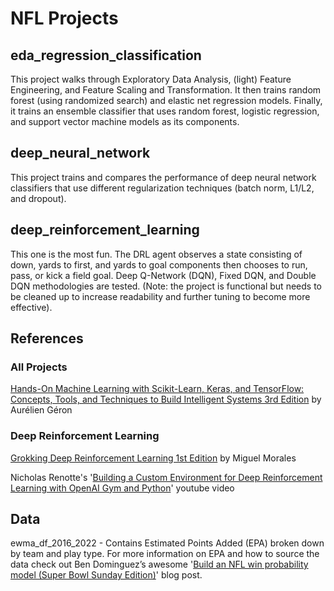 # NFL Projects

## eda_regression_classification
This project walks through Exploratory Data Analysis, (light) Feature Engineering, and Feature Scaling and Transformation. It then trains random forest (using randomized search) and elastic net regression models. Finally, it trains an ensemble classifier that uses random forest, logistic regression, and support vector machine models as its components. 

## deep_neural_network
This project trains and compares the performance of deep neural network classifiers that use different regularization techniques (batch norm, L1/L2, and dropout).

## deep_reinforcement_learning
This one is the most fun. The DRL agent observes a state consisting of down, yards to first, and yards to goal components then chooses to run, pass, or kick a field goal. Deep Q-Network (DQN), Fixed DQN, and Double DQN methodologies are tested. (Note: the project is functional but needs to be cleaned up to increase readability and further tuning to become more effective).

## References
### All Projects
[Hands-On Machine Learning with Scikit-Learn, Keras, and TensorFlow: Concepts, Tools, and Techniques to Build Intelligent Systems 3rd Edition](https://www.amazon.com/Hands-Machine-Learning-Scikit-Learn-TensorFlow/dp/1098125975/ref=sr_1_1?crid=XNK7ONTN4KHR&keywords=hands+on+machine+learning+with+scikit-learn+and+tensorflow+3&qid=1677762985&sprefix=hands+on+machine+%2Caps%2C98&sr=8-1) by Aurélien Géron
### Deep Reinforcement Learning
[Grokking Deep Reinforcement Learning 1st Edition](https://www.amazon.com/Grokking-Reinforcement-Learning-Miguel-Morales/dp/1617295450/ref=sr_1_8?crid=64IW2E7YY7BW&keywords=reinforcement+learning&qid=1677549970&sprefix=reinforc%2Caps%2C128&sr=8-8) by Miguel Morales

Nicholas Renotte's '[Building a Custom Environment for Deep Reinforcement Learning with OpenAI Gym and Python](https://www.youtube.com/watch?v=bD6V3rcr_54&list=PLgNJO2hghbmjlE6cuKMws2ejC54BTAaWV&index=5)' youtube video

## Data
ewma_df_2016_2022 - Contains Estimated Points Added (EPA) broken down by team and play type. For more information on EPA and how to source the data check out Ben Dominguez’s awesome '[Build an NFL win probability model (Super Bowl Sunday Edition)](https://www.fantasyfootballdatapros.com/blog/ff-analysis/6)' blog post.
